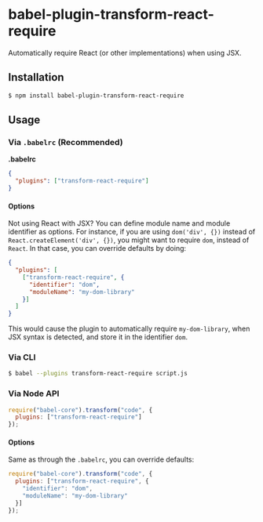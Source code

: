 # babel-plugin-transform-react-require

Automatically require React (or other implementations) when using JSX.

## Installation

```sh
$ npm install babel-plugin-transform-react-require
```

## Usage

### Via `.babelrc` (Recommended)

**.babelrc**

```json
{
  "plugins": ["transform-react-require"]
}
```

#### Options

Not using React with JSX? You can define module name and module identifier
as options. For instance, if you are using `dom('div', {})` instead of
`React.createElement('div', {})`, you might want to require `dom`, instead
of `React`. In that case, you can override defaults by doing:

```json
{
  "plugins": [
    ["transform-react-require", {
      "identifier": "dom",
      "moduleName": "my-dom-library"
    }]
  ]
}
```

This would cause the plugin to automatically require `my-dom-library`,
when JSX syntax is detected, and store it in the identifier `dom`.

### Via CLI

```sh
$ babel --plugins transform-react-require script.js
```

### Via Node API

```javascript
require("babel-core").transform("code", {
  plugins: ["transform-react-require"]
});
```

#### Options

Same as through the `.babelrc`, you can override defaults:


```js
require("babel-core").transform("code", {
  plugins: ["transform-react-require", {
    "identifier": "dom",
    "moduleName": "my-dom-library"
  }]
});
```

